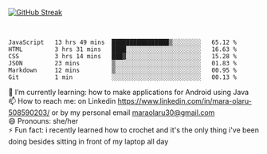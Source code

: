 

 <!--<img align="center" src="https://github-readme-stats.vercel.app/api?username=MaraxD&theme=github_dark&show_icons=true&count_private=true"/>-->
[![GitHub Streak](http://github-readme-streak-stats.herokuapp.com?user=MaraxD&theme=tokyonight_duo&align=center)](https://git.io/streak-stats)
 
 
 <br/>

<!--START_SECTION:waka-->

```text
JavaScript   13 hrs 49 mins  ████████████████▒░░░░░░░░   65.12 %
HTML         3 hrs 31 mins   ████░░░░░░░░░░░░░░░░░░░░░   16.63 %
CSS          3 hrs 14 mins   ███▓░░░░░░░░░░░░░░░░░░░░░   15.28 %
JSON         23 mins         ▒░░░░░░░░░░░░░░░░░░░░░░░░   01.83 %
Markdown     12 mins         ▒░░░░░░░░░░░░░░░░░░░░░░░░   00.95 %
Git          1 min           ░░░░░░░░░░░░░░░░░░░░░░░░░   00.13 %
```

<!--END_SECTION:waka-->
<!--[![willianrod's wakatime stats](https://github-readme-stats.vercel.app/api/wakatime?username=MaraxD)](https://github.com/anuraghazra/github-readme-stats)-->

🌱 I’m currently learning: how to make applications for Android using Java<br/>
📫 How to reach me: on Linkedin https://www.linkedin.com/in/mara-olaru-508590203/ or by my personal email maraolaru30@gmail.com <br/>
😄 Pronouns: she/her <br/>
⚡ Fun fact: i recently learned how to crochet and it's the only thing i've been doing besides sitting in front of my laptop all day <br/>
 
